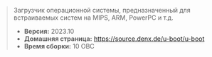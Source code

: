 > Загрузчик операционной системы, предназначенный для встраиваемых систем на MIPS, ARM, PowerPC и т.д.
> - **Версия:** 2023.10
> - **Домашняя страница:** <https://source.denx.de/u-boot/u-boot>
> - **Время сборки:** 10 ОВС
